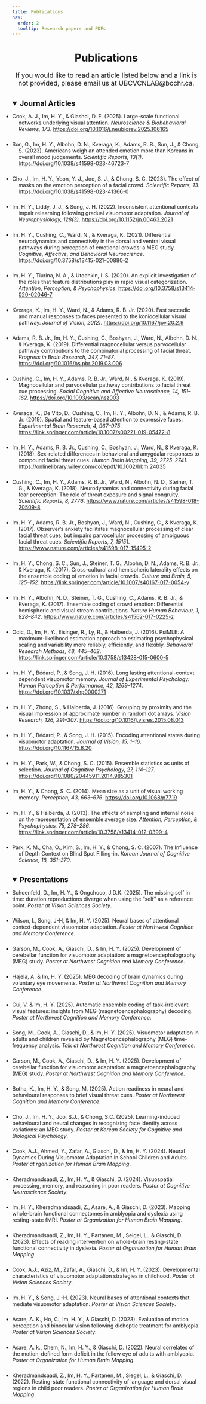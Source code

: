 ```yaml
---
title: Publications
nav:
  order: 2
  tooltip: Research papers and PDFs
---
```


<h1 style="text-align: center;">Publications</h1>

<p style="text-align: center; font-size: 1.1rem;">
  If you would like to read an article listed below and a link is not provided, please email us at UBCVCNLAB@bcchr.ca.
</p>
    
<!-- Journal Articles Section -->

<details open>
  <summary style="font-weight: bold; font-size: 1.2rem; margin-top: 2rem; text-align: left;">Journal Articles</summary>
  
  <ul style="list-style-type: disc; padding-left: 0;">
    <li style="margin-bottom: 1.5rem; padding-left: 1.2em; text-indent: -1.2em;">
      Cook, A. J., Im, H. Y., & Giashci, D. E. (2025). Large-scale functional networks underlying visual attention. 
      <i>Neuroscience & Biobehavioral Reviews, 173</i>. 
      <a href="https://doi.org/10.1016/j.neubiorev.2025.106165" target="_blank" rel="noopener noreferrer">
        https://doi.org/10.1016/j.neubiorev.2025.106165
      </a>
    </li>
    <li style="margin-bottom: 1.5rem; padding-left: 1.2em; text-indent: -1.2em;">
      Son, G., Im, H. Y., Albohn, D. N., Kveraga, K., Adams, R. B., Sun, J., & Chong, S. (2023). Americans weigh an attended emotion more than Koreans in overall mood judgements. <i>Scientific Reports, 13(1)</i>.
      <a href="https://doi.org/10.1038/s41598-023-46723-7" target="_blank" rel="noopener noreferrer">
      https://doi.org/10.1038/s41598-023-46723-7
      </a>
    </li>
    <li style="margin-bottom: 1.5rem; padding-left: 1.2em; text-indent: -1.2em;">
      Cho, J., Im, H. Y., Yoon, Y. J., Joo, S. J., & Chong, S. C. (2023). The effect of masks on the emotion perception of a facial crowd. <i>Scientific Reports, 13</i>.
      <a href="https://doi.org/10.1038/s41598-023-41366-0" target="_blank" rel="noopener noreferrer">https://doi.org/10.1038/s41598-023-41366-0</a>
    </li>
    <li style="margin-bottom: 1.5rem; padding-left: 1.2em; text-indent: -1.2em;">
      Im, H. Y., Liddy, J. J., & Song, J. H. (2022). Inconsistent attentional contexts impair relearning following gradual visuomotor adaptation. <i>Journal of Neurophysiology, 128(3)</i>.
      <a href="https://doi.org/10.1152/jn.00463.2021" target="_blank" rel="noopener noreferrer">https://doi.org/10.1152/jn.00463.2021</a>
    </li>
    <li style="margin-bottom: 1.5rem; padding-left: 1.2em; text-indent: -1.2em;">
      Im, H. Y., Cushing, C., Ward, N., & Kveraga, K. (2021). Differential neurodynamics and connectivity in the dorsal and ventral visual pathways during perception of emotional crowds: a MEG study. <i>Cognitive, Affective, and Behavioral Neuroscience</i>.
      <a href="https://doi.org/10.3758/s13415-021-00880-2" target="_blank" rel="noopener noreferrer">https://doi.org/10.3758/s13415-021-00880-2</a>
    </li>
    <li style="margin-bottom: 1.5rem; padding-left: 1.2em; text-indent: -1.2em;">
      Im, H. Y., Tiurina, N. A., & Utochkin, I. S. (2020). An explicit investigation of the roles that feature distributions play in rapid visual categorization. <i>Attention, Perception, & Psychophysics</i>.
      <a href="https://doi.org/10.3758/s13414-020-02046-7" target="_blank" rel="noopener noreferrer">https://doi.org/10.3758/s13414-020-02046-7</a>
    </li>
    <li style="margin-bottom: 1.5rem; padding-left: 1.2em; text-indent: -1.2em;">
      Kveraga, K., Im, H. Y., Ward, N., & Adams, R. B. Jr. (2020). Fast saccadic and manual responses to faces presented to the koniocellular visual pathway. <i>Journal of Vision, 20(2)</i>.
      <a href="https://doi.org/10.1167/jov.20.2.9" target="_blank" rel="noopener noreferrer">https://doi.org/10.1167/jov.20.2.9</a>
    </li>
    <li style="margin-bottom: 1.5rem; padding-left: 1.2em; text-indent: -1.2em;">
      Adams, R. B. Jr., Im, H. Y., Cushing, C., Boshyan, J., Ward, N., Albohn, D. N., & Kveraga, K. (2019). Differential magnocellular versus parvocellular pathway contributions to the combinatorial processing of facial threat. <i>Progress in Brain Research, 247, 71–87</i>.
      <a href="https://doi.org/10.1016/bs.pbr.2019.03.006" target="_blank" rel="noopener noreferrer">https://doi.org/10.1016/bs.pbr.2019.03.006</a>
    </li>
    <li style="margin-bottom: 1.5rem; padding-left: 1.2em; text-indent: -1.2em;">
      Cushing, C., Im, H. Y., Adams, R. B. Jr., Ward, N., & Kveraga, K. (2019). Magnocellular and parvocellular pathway contributions to facial threat cue processing. <i>Social Cognitive and Affective Neuroscience, 14, 151–162</i>.
      <a href="https://doi.org/10.1093/scan/nsz003" target="_blank" rel="noopener noreferrer">https://doi.org/10.1093/scan/nsz003</a>
    </li>
    <li style="margin-bottom: 1.5rem; padding-left: 1.2em; text-indent: -1.2em;">
      Kveraga, K., De Vito, D., Cushing, C., Im, H. Y., Albohn, D. N., & Adams, R. B. Jr. (2019). Spatial and feature-based attention to expressive faces. <i>Experimental Brain Research, 4, 967–975</i>.
      <a href="https://link.springer.com/article/10.1007/s00221-019-05472-8" target="_blank" rel="noopener noreferrer">https://link.springer.com/article/10.1007/s00221-019-05472-8</a>
    </li>
    <li style="margin-bottom: 1.5rem; padding-left: 1.2em; text-indent: -1.2em;">
      Im, H. Y., Adams, R. B. Jr., Cushing, C., Boshyan, J., Ward, N., & Kveraga, K. (2018). Sex-related differences in behavioral and amygdalar responses to compound facial threat cues. <i>Human Brain Mapping, 39, 2725–2741</i>.
      <a href="https://onlinelibrary.wiley.com/doi/epdf/10.1002/hbm.24035" target="_blank" rel="noopener noreferrer">https://onlinelibrary.wiley.com/doi/epdf/10.1002/hbm.24035</a>
    </li>
    <li style="margin-bottom: 1.5rem; padding-left: 1.2em; text-indent: -1.2em;">
      Cushing, C., Im, H. Y., Adams, R. B. Jr., Ward, N., Albohn, N. D., Steiner, T. G., & Kveraga, K. (2018). Neurodynamics and connectivity during facial fear perception: The role of threat exposure and signal congruity. <i>Scientific Reports, 8, 2776</i>.
      <a href="https://www.nature.com/articles/s41598-018-20509-8" target="_blank" rel="noopener noreferrer">https://www.nature.com/articles/s41598-018-20509-8</a>
    </li>
    <li style="margin-bottom: 1.5rem; padding-left: 1.2em; text-indent: -1.2em;">
      Im, H. Y., Adams, R. B. Jr., Boshyan, J., Ward, N., Cushing, C., & Kveraga, K. (2017). Observer’s anxiety facilitates magnocellular processing of clear facial threat cues, but impairs parvocellular processing of ambiguous facial threat cues. <i>Scientific Reports, 7, 15151</i>.
      <a href="https://www.nature.com/articles/s41598-017-15495-2" target="_blank" rel="noopener noreferrer">https://www.nature.com/articles/s41598-017-15495-2</a>
    </li>
    <li style="margin-bottom: 1.5rem; padding-left: 1.2em; text-indent: -1.2em;">
      Im, H. Y., Chong, S. C., Sun, J., Steiner, T. G., Albohn, D. N., Adams, R. B. Jr., & Kveraga, K. (2017). Cross-cultural and hemispheric laterality effects on the ensemble coding of emotion in facial crowds. <i>Culture and Brain, 5, 125–152</i>.
      <a href="https://link.springer.com/article/10.1007/s40167-017-0054-y" target="_blank" rel="noopener noreferrer">https://link.springer.com/article/10.1007/s40167-017-0054-y</a>
    </li>
    <li style="margin-bottom: 1.5rem; padding-left: 1.2em; text-indent: -1.2em;">
      Im, H. Y., Albohn, N. D., Steiner, T. G., Cushing, C., Adams, R. B. Jr., & Kveraga, K. (2017). Ensemble coding of crowd emotion: Differential hemispheric and visual stream contributions. <i>Nature Human Behaviour, 1, 828–842</i>.
      <a href="https://www.nature.com/articles/s41562-017-0225-z" target="_blank" rel="noopener noreferrer">https://www.nature.com/articles/s41562-017-0225-z</a>
    </li>
    <li style="margin-bottom: 1.5rem; padding-left: 1.2em; text-indent: -1.2em;">
      Odic, D., Im, H. Y., Eisinger, R., Ly, R., & Halberda, J. (2016). PsiMLE: A maximum-likelihood estimation approach to estimating psychophysical scaling and variability more reliably, efficiently, and flexibly. <i>Behavioral Research Methods, 48, 445–462</i>.
      <a href="https://link.springer.com/article/10.3758/s13428-015-0600-5" target="_blank" rel="noopener noreferrer">https://link.springer.com/article/10.3758/s13428-015-0600-5</a>
    </li>
    <li style="margin-bottom: 1.5rem; padding-left: 1.2em; text-indent: -1.2em;">
      Im, H. Y., Bédard, P., & Song, J. H. (2016). Long lasting attentional-context dependent visuomotor memory. <i>Journal of Experimental Psychology: Human Perception & Performance, 42, 1269–1274</i>.
      <a href="https://doi.org/10.1037/xhp0000271" target="_blank" rel="noopener noreferrer">https://doi.org/10.1037/xhp0000271</a>
    </li>
    <li style="margin-bottom: 1.5rem; padding-left: 1.2em; text-indent: -1.2em;">
      Im, H. Y., Zhong, S., & Halberda, J. (2016). Grouping by proximity and the visual impression of approximate number in random dot arrays. <i>Vision Research, 126, 291–307</i>.
      <a href="https://doi.org/10.1016/j.visres.2015.08.013" target="_blank" rel="noopener noreferrer">https://doi.org/10.1016/j.visres.2015.08.013</a>
    </li>
    <li style="margin-bottom: 1.5rem; padding-left: 1.2em; text-indent: -1.2em;">
      Im, H. Y., Bédard, P., & Song, J. H. (2015). Encoding attentional states during visuomotor adaptation. <i>Journal of Vision, 15, 1–16</i>.
      <a href="https://doi.org/10.1167/15.8.20" target="_blank" rel="noopener noreferrer">https://doi.org/10.1167/15.8.20</a>
    </li>
    <li style="margin-bottom: 1.5rem; padding-left: 1.2em; text-indent: -1.2em;">
      Im, H. Y., Park, W., & Chong, S. C. (2015). Ensemble statistics as units of selection. <i>Journal of Cognitive Psychology, 27, 114–127</i>.
      <a href="https://doi.org/10.1080/20445911.2014.985301" target="_blank" rel="noopener noreferrer">https://doi.org/10.1080/20445911.2014.985301</a>
    </li>
    <li style="margin-bottom: 1.5rem; padding-left: 1.2em; text-indent: -1.2em;">
      Im, H. Y., & Chong, S. C. (2014). Mean size as a unit of visual working memory. <i>Perception, 43, 663–676</i>.
      <a href="https://doi.org/10.1068/p7719" target="_blank" rel="noopener noreferrer">https://doi.org/10.1068/p7719</a>
    </li>
    <li style="margin-bottom: 1.5rem; padding-left: 1.2em; text-indent: -1.2em;">
      Im, H. Y., & Halberda, J. (2013). The effects of sampling and internal noise on the representation of ensemble average size. <i>Attention, Perception, & Psychophysics, 75, 278–286</i>.
      <a href="https://link.springer.com/article/10.3758/s13414-012-0399-4" target="_blank" rel="noopener noreferrer">https://link.springer.com/article/10.3758/s13414-012-0399-4</a>
    </li>
    <li style="margin-bottom: 1.5rem; padding-left: 1.2em; text-indent: -1.2em;">
      Park, K. M., Cha, O., Kim, S., Im, H. Y., & Chong, S. C. (2007). The Influence of Depth Context on Blind Spot Filling-in. <i>Korean Journal of Cognitive Science, 18, 351–370</i>.
    </li>
    
  </ul>
</details>


<!-- Presentations & Conferences Section -->
<details open>
  <summary style="font-weight: bold; font-size: 1.2rem; margin-top: 2rem; text-align: left;">Presentations</summary>
  <ul style="list-style-type: disc; padding-left: 0;">

  <li style="margin-bottom: 1.5rem;">
      Schoenfeld, D., Im, H. Y., & Ongchoco, J.D.K. (2025). The missing self in time: duration reproductions diverge when using the “self” as a reference point. <i>Poster at Vision Sciences Society</i>.
  </li>

  <li style="margin-bottom: 1.5rem;">
      Wilson, I., Song, J-H, & Im, H. Y. (2025). Neural bases of attentional context-dependent visuomotor adaptation. <i>Poster at Northwest Cognition and Memory Conference</i>.
  </li>

  <li style="margin-bottom: 1.5rem;">
      Garson, M., Cook, A., Giaschi, D., & Im, H. Y. (2025). Development of cerebellar function for visuomotor adaptation: a magnetoencephalography (MEG) study. <i>Poster at Northwest Cognition and Memory Conference</i>.
  </li>

  <li style="margin-bottom: 1.5rem;">
      Hajela, A. & Im, H. Y. (2025). MEG decoding of brain dynamics during voluntary eye movements. <i>Poster at Northwest Cognition and Memory Conference</i>.
  </li>

  <li style="margin-bottom: 1.5rem;">
      Cui, V. & Im, H. Y. (2025). Automatic ensemble coding of task-irrelevant visual features: insights from MEG (magnetoencephalography) decoding. <i>Poster at Northwest Cognition and Memory Conference</i>.
  </li>

  <li style="margin-bottom: 1.5rem;">
      Song, M., Cook, A., Giaschi, D., & Im, H. Y. (2025). Visuomotor adaptation in adults and children revealed by Magnetoencephalography (MEG) time-frequency analysis. <i>Talk at Northwest Cognition and Memory Conference</i>.
  </li>

  <li style="margin-bottom: 1.5rem;">
      Garson, M., Cook, A., Giaschi, D., & Im, H. Y. (2025). Development of cerebellar function for visuomotor adaptation: a magnetoencephalography (MEG) study. <i>Poster at Northwest Cognition and Memory Conference</i>.
  </li>

  <li style="margin-bottom: 1.5rem;">
      Botha, K., Im, H. Y., & Song, M. (2025). Action readiness in neural and behavioural responses to brief visual threat cues. <i>Poster at Northwest Cognition and Memory Conference</i>.
  </li>
    
  <li style="margin-bottom: 1.5rem;">
      Cho, J., Im, H. Y., Joo, S.J., & Chong, S.C. (2025). Learning-induced behavioural and neural changes in recognizing face identity across variations: an MEG study. <i>Poster at Korean Society for Cognitive and Biological Psychology</i>.
  </li>

  <li style="margin-bottom: 1.5rem;">
      Cook, A.J., Ahmed, Y., Zafar, A., Giaschi, D., & Im, H. Y. (2024). Neural Dynamics During Visuomotor Adaptation in School Children and Adults. <i>Poster at rganization for Human Brain Mapping</i>.
  </li>

  <li style="margin-bottom: 1.5rem;">
      Kheradmandsaadi, Z., Im, H. Y., & Giaschi, D. (2024). Visuospatial processing, memory, and reasoning in poor readers. <i>Poster at Cognitive Neuroscience Society</i>.
  </li>

  <li style="margin-bottom: 1.5rem;">
      Im, H. Y., Kheradmandsaadi, Z., Asare, A., & Giaschi, D. (2023). Mapping whole-brain functional connectomes in amblyopia and dyslexia using resting-state fMRI. <i>Poster at Organization for Human Brain Mapping</i>.
  </li>

  <li style="margin-bottom: 1.5rem;">
      Kheradmandsaadi, Z., Im, H. Y., Partanen, M., Seigel, L., & Giaschi, D. (2023). Effects of reading intervention on whole-brain resting-state functional connectivity in dyslexia. <i>Poster at Organization for Human Brain Mapping</i>.
  </li>

  <li style="margin-bottom: 1.5rem;">
      Cook, A.J., Aziz, M., Zafar, A., Giaschi, D., & Im, H. Y. (2023). Developmental characteristics of visuomotor adaptation strategies in childhood. <i>Poster at Vision Sciences Society</i>.
  </li>

  <li style="margin-bottom: 1.5rem;">
      Im, H. Y., & Song, J.-H. (2023). Neural bases of attentional contexts that mediate visuomotor adaptation. <i>Poster at Vision Sciences Society</i>.
  </li>

  <li style="margin-bottom: 1.5rem;">
      Asare, A. K., Ho, C., Im, H. Y., & Giaschi, D. (2023). Evaluation of motion perception and binocular vision following dichoptic treatment for amblyopia. <i>Poster at Vision Sciences Society</i>.
  </li>

  <li style="margin-bottom: 1.5rem;">
      Asare, A. k., Chem, N., Im, H. Y., & Giaschi, D. (2022). Neural correlates of the motion-defined form deficit in the fellow eye of adults with amblyopia. <i>Poster at Organization for Human Brain Mapping</i>.
  </li>

  <li style="margin-bottom: 1.5rem;">
      Kheradmandsaadi, Z., Im, H. Y., Partanen, M., Siegel, L., & Giaschi, D. (2022). Resting-state functional connectivity of language and dorsal visual regions in child poor readers. <i>Poster at Organization for Human Brain Mapping</i>.
  </li>
  
  </ul>
</details>
